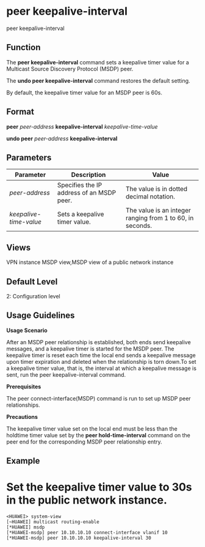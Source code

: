 peer keepalive-interval
=======================

peer keepalive-interval

Function
--------



The **peer keepalive-interval** command sets a keepalive timer value for a Multicast Source Discovery Protocol (MSDP) peer.

The **undo peer keepalive-interval** command restores the default setting.



By default, the keepalive timer value for an MSDP peer is 60s.


Format
------

**peer** *peer-address* **keepalive-interval** *keepalive-time-value*

**undo peer** *peer-address* **keepalive-interval**


Parameters
----------

| Parameter | Description | Value |
| --- | --- | --- |
| *peer-address* | Specifies the IP address of an MSDP peer. | The value is in dotted decimal notation. |
| *keepalive-time-value* | Sets a keepalive timer value. | The value is an integer ranging from 1 to 60, in seconds. |



Views
-----

VPN instance MSDP view,MSDP view of a public network instance


Default Level
-------------

2: Configuration level


Usage Guidelines
----------------

**Usage Scenario**

After an MSDP peer relationship is established, both ends send keepalive messages, and a keepalive timer is started for the MSDP peer. The keepalive timer is reset each time the local end sends a keepalive message upon timer expiration and deleted when the relationship is torn down.To set a keepalive timer value, that is, the interval at which a keepalive message is sent, run the peer keepalive-interval command.

**Prerequisites**

The peer connect-interface(MSDP) command is run to set up MSDP peer relationships.

**Precautions**

The keepalive timer value set on the local end must be less than the holdtime timer value set by the **peer hold-time-interval** command on the peer end for the corresponding MSDP peer relationship entry.


Example
-------

# Set the keepalive timer value to 30s in the public network instance.
```
<HUAWEI> system-view
[~HUAWEI] multicast routing-enable
[*HUAWEI] msdp
[*HUAWEI-msdp] peer 10.10.10.10 connect-interface vlanif 10
[*HUAWEI-msdp] peer 10.10.10.10 keepalive-interval 30

```